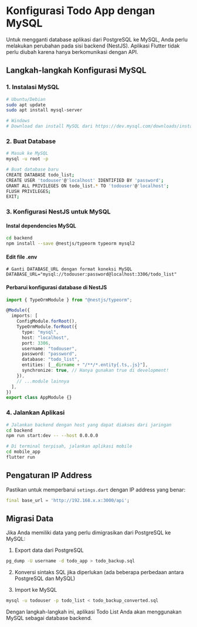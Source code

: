# Konfigurasi Todo App dengan MySQL

Untuk mengganti database aplikasi dari PostgreSQL ke MySQL, Anda perlu melakukan perubahan pada sisi backend (NestJS). Aplikasi Flutter tidak perlu diubah karena hanya berkomunikasi dengan API.

## Langkah-langkah Konfigurasi MySQL

### 1. Instalasi MySQL

```bash
# Ubuntu/Debian
sudo apt update
sudo apt install mysql-server

# Windows
# Download dan install MySQL dari https://dev.mysql.com/downloads/installer/
```

### 2. Buat Database

```bash
# Masuk ke MySQL
mysql -u root -p

# Buat database baru
CREATE DATABASE todo_list;
CREATE USER 'todouser'@'localhost' IDENTIFIED BY 'password';
GRANT ALL PRIVILEGES ON todo_list.* TO 'todouser'@'localhost';
FLUSH PRIVILEGES;
EXIT;
```

### 3. Konfigurasi NestJS untuk MySQL

#### Instal dependencies MySQL

```bash
cd backend
npm install --save @nestjs/typeorm typeorm mysql2
```

#### Edit file .env

```
# Ganti DATABASE_URL dengan format koneksi MySQL
DATABASE_URL="mysql://todouser:password@localhost:3306/todo_list"
```

#### Perbarui konfigurasi database di NestJS

```typescript
import { TypeOrmModule } from "@nestjs/typeorm";

@Module({
  imports: [
    ConfigModule.forRoot(),
    TypeOrmModule.forRoot({
      type: "mysql",
      host: "localhost",
      port: 3306,
      username: "todouser",
      password: "password",
      database: "todo_list",
      entities: [__dirname + "/**/*.entity{.ts,.js}"],
      synchronize: true, // Hanya gunakan true di development!
    }),
    // ...module lainnya
  ],
})
export class AppModule {}
```

### 4. Jalankan Aplikasi

```bash
# Jalankan backend dengan host yang dapat diakses dari jaringan
cd backend
npm run start:dev -- --host 0.0.0.0

# Di terminal terpisah, jalankan aplikasi mobile
cd mobile_app
flutter run
```

## Pengaturan IP Address

Pastikan untuk memperbarui `setings.dart` dengan IP address yang benar:

```dart
final base_url = 'http://192.168.x.x:3000/api';
```

## Migrasi Data

Jika Anda memiliki data yang perlu dimigrasikan dari PostgreSQL ke MySQL:

1. Export data dari PostgreSQL

```bash
pg_dump -U username -d todo_app > todo_backup.sql
```

2. Konversi sintaks SQL jika diperlukan (ada beberapa perbedaan antara PostgreSQL dan MySQL)

3. Import ke MySQL

```bash
mysql -u todouser -p todo_list < todo_backup_converted.sql
```

Dengan langkah-langkah ini, aplikasi Todo List Anda akan menggunakan MySQL sebagai database backend.
